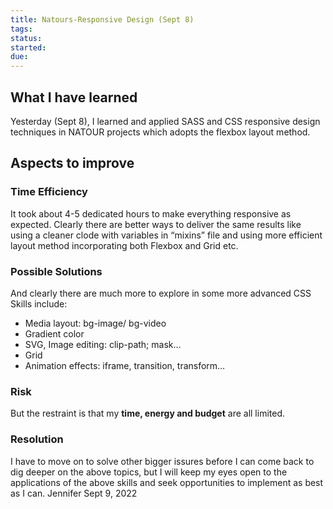 ```yaml
---
title: Natours-Responsive Design (Sept 8)
tags:
status:
started:
due:
---
```

## What I have learned
Yesterday (Sept 8), I learned and applied SASS and CSS responsive design techniques in NATOUR projects which adopts the flexbox layout method. 
## Aspects to improve
### Time Efficiency
It took about 4-5 dedicated hours to make everything responsive as expected. Clearly there are better ways to deliver the same results like using a cleaner clode with variables in “mixins” file and using more efficient layout method incorporating both Flexbox and Grid etc. 
### Possible Solutions
And clearly there are much more to explore in some more advanced CSS Skills include: 
- Media layout: bg-image/ bg-video
- Gradient color
- SVG, Image editing: clip-path; mask…
- Grid
- Animation effects: iframe, transition, transform… 
### Risk
But the restraint is that my **time, energy and budget** are all limited. 
### Resolution
I have to move on to solve other bigger issures before I can come back to dig deeper on the above topics, but I will keep my eyes open to the applications of the above skills and seek opportunities to implement as best as I can. 
Jennifer
Sept 9, 2022 
### 
